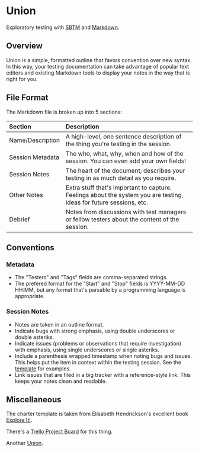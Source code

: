 # Union

Exploratory testing with [SBTM](http://www.satisfice.com/sbtm/) and [Markdown](https://daringfireball.net/projects/markdown/).

## Overview

Union is a simple, formatted outline that favors convention over new syntax. In this way, your testing documentation can take advantage of popular text editors and existing Markdown tools to display your notes in the way that is right for you.

## File Format

The Markdown file is broken up into 5 sections:

| Section          | Description                                                                                                         |
|:---------------- |:------------------------------------------------------------------------------------------------------------------- |
| Name/Description | A high-level, one sentence description of the thing you're testing in the session.                                  |
| Session Metadata | The who, what, why, when and how of the session. You can even add your own fields!                                  |
| Session Notes    | The heart of the document; describes your testing in as much detail as you require.                                 |
| Other Notes      | Extra stuff that's important to capture. Feelings about the system you are testing, ideas for future sessions, etc. |
| Debrief          | Notes from discussions with test managers or fellow testers about the content of the session.                       |

## Conventions

### Metadata

-   The "Testers" and "Tags" fields are comma-separated strings.
-   The prefered format for the "Start" and "Stop" fields is YYYY-MM-DD HH:MM, but any format that's parsable by a programming language is appropriate.

### Session Notes

-   Notes are taken in an outline format.
-   Indicate bugs with strong emphasis, using double underscores or double asteriks.
-   Indicate issues (problems or observations that require investigation) with emphasis, using single underscores or single asteriks.
-   Include a parenthesis wrapped timestamp when noting bugs and issues. This helps put the item in context within the testing session. See the [template](.//template.md) for examples.
-   Link issues that are filed in a big tracker with a reference-style link. This keeps your notes clean and readable.

## Miscellaneous

The charter template is taken from Elisabeth Hendrickson's excellent book [Explore It!](http://a.co/aAVo6CV).

There's a [Trello Project Board](https://trello.com/b/F8GEZdSW/union) for this thing.

Another [Union](https://en.wikipedia.org/wiki/Lake_Union).
